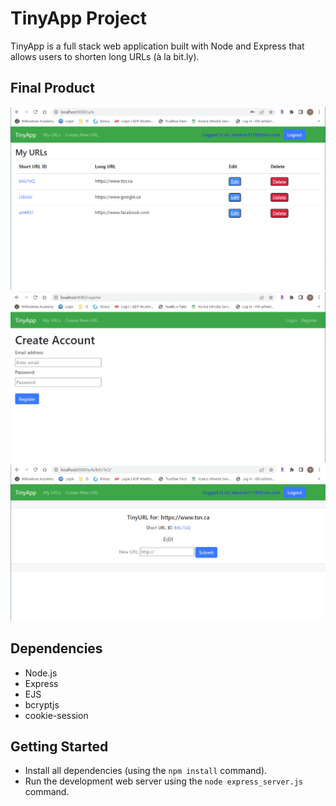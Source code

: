 # TinyApp Project

TinyApp is a full stack web application built with Node and Express that allows users to shorten long URLs (à la bit.ly).

## Final Product

!["Screenshot of URLs page"](https://github.com/stevenls811118/tinyapp/blob/master/docs/urls_page.png)
!["Screenshot of register page"](https://github.com/stevenls811118/tinyapp/blob/master/docs/register_page.png)
!["Screenshot of edit url page"](https://github.com/stevenls811118/tinyapp/blob/master/docs/edit_url_page.png)

## Dependencies

- Node.js
- Express
- EJS
- bcryptjs
- cookie-session

## Getting Started

- Install all dependencies (using the `npm install` command).
- Run the development web server using the `node express_server.js` command.